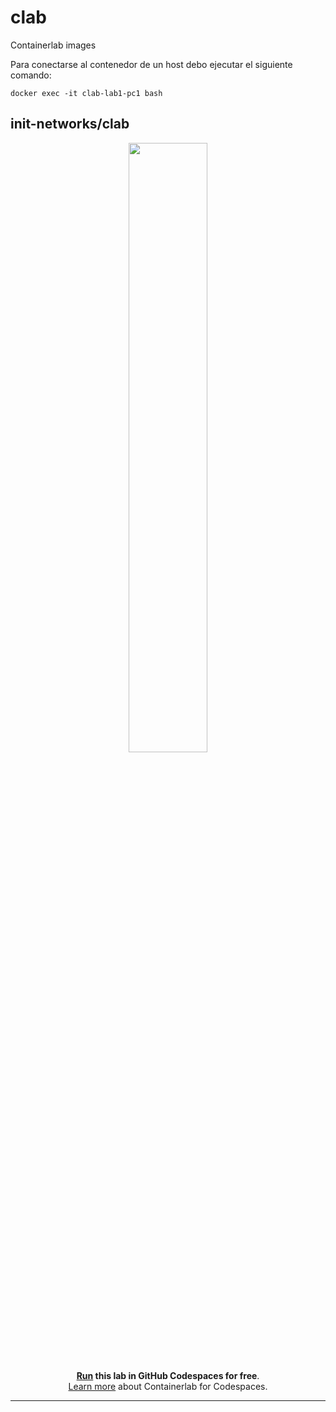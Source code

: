 # clab
Containerlab images

Para conectarse al contenedor de un host debo ejecutar el siguiente comando:

`docker exec -it clab-lab1-pc1 bash`

init-networks/clab
---
<div align=center>
<a href="https://codespaces.new/init-networks/clab?quickstart=1">
<img src="https://gitlab.com/rdodin/pics/-/wikis/uploads/d78a6f9f6869b3ac3c286928dd52fa08/run_in_codespaces-v1.svg?sanitize=true" style="width:50%"/></a>

**[Run](https://codespaces.new/init-networks/clab?quickstart=1) this lab in GitHub Codespaces for free**.  
[Learn more](https://containerlab.dev/manual/codespaces/) about Containerlab for Codespaces.

</div>

---
